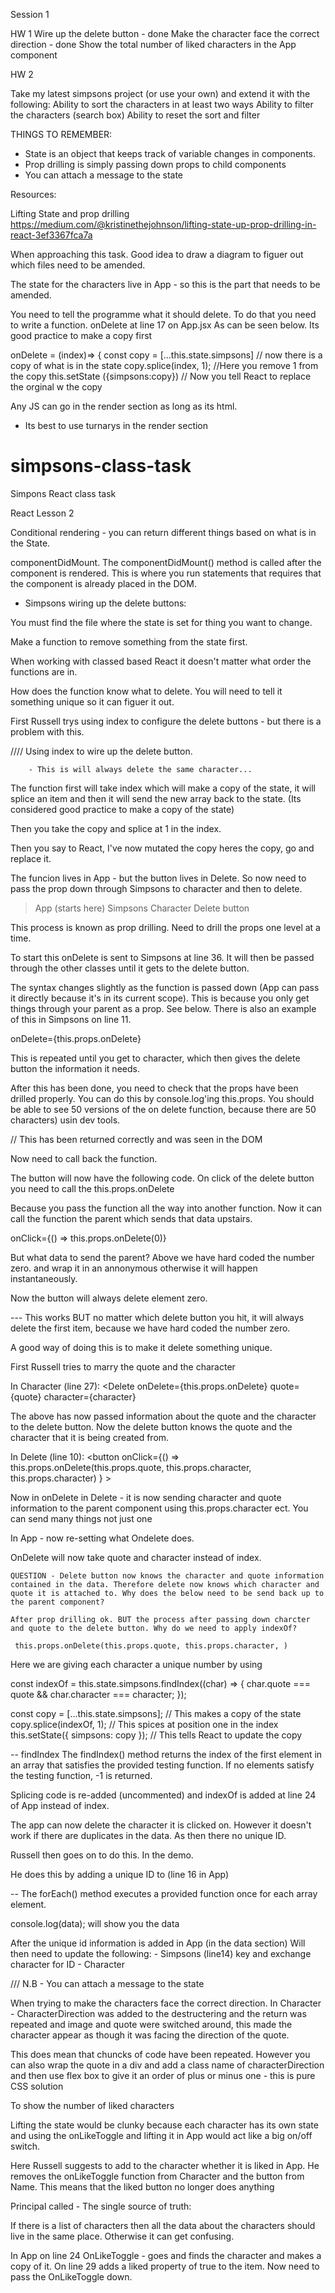 Session 1

HW 1
Wire up the delete button - done
Make the character face the correct direction - done
Show the total number of liked characters in the App component

HW 2

Take my latest simpsons project (or use your own) and extend it with the following:
Ability to sort the characters in at least two ways
Ability to filter the characters (search box)
Ability to reset the sort and filter

THINGS TO REMEMBER:

- State is an object that keeps track of variable changes in components.
- Prop drilling is simply passing down props to child components
- You can attach a message to the state

Resources:

Lifting State and prop drilling
https://medium.com/@kristinethejohnson/lifting-state-up-prop-drilling-in-react-3ef3367fca7a

When approaching this task. Good idea to draw a diagram to figuer out which files need to be amended.

The state for the characters live in App - so this is the part that needs to be amended.

You need to tell the programme what it should delete. To do that you need to write a function.
onDelete at line 17 on App.jsx As can be seen below. Its good practice to make a copy first

onDelete = (index)=> {
const copy = [...this.state.simpsons] // now there is a copy of what is in the state
copy.splice(index, 1); //Here you remove 1 from the copy
this.setState ({simpsons:copy}) // Now you tell React to replace the orginal w the copy

Any JS can go in the render section as long as its html.

- Its best to use turnarys in the render section

# simpsons-class-task

Simpons React class task

React Lesson 2

Conditional rendering - you can return different things based on what is in the State.

componentDidMount. The componentDidMount() method is called after the component is rendered. This is where you run statements that requires that the component is already placed in the DOM.

- Simpsons wiring up the delete buttons:

You must find the file where the state is set for thing you want to change.

Make a function to remove something from the state first.

When working with classed based React it doesn't matter what order the functions are in.

How does the function know what to delete. You will need to tell it something unique so it can figuer it out.

First Russell trys using index to configure the delete buttons - but there is a problem with this.

//// Using index to wire up the delete button.

        - This is will always delete the same character...

The function first will take index which will make a copy of the state, it will splice an item and then it will send the new array back to the state. (Its considered good practice to make a copy of the state)

Then you take the copy and splice at 1 in the index.

Then you say to React, I've now mutated the copy heres the copy, go and replace it.

The funcion lives in App - but the button lives in Delete. So now need to pass the prop down through Simpsons to character and then to delete.

> App (starts here)
> Simpsons
> Character
> Delete button

This process is known as prop drilling. Need to drill the props one level at a time.

To start this onDelete is sent to Simpsons at line 36. It will then be passed through the other classes until it gets to the delete button.

The syntax changes slightly as the function is passed down (App can pass it directly because it's in its current scope). This is because you only get things through your parent as a prop. See below. There is also an example of this in Simpsons on line 11.

onDelete={this.props.onDelete}

This is repeated until you get to character, which then gives the delete button the information it needs.

After this has been done, you need to check that the props have been drilled properly. You can do this by console.log'ing this.props. You should be able to see 50 versions of the on delete function, because there are 50 characters) usin dev tools.

// This has been returned correctly and was seen in the DOM

Now need to call back the function.

The button will now have the following code. On click of the delete button you need to call the this.props.onDelete

Because you pass the function all the way into another function. Now it can call the function the parent which sends that data upstairs.

onClick={() => this.props.onDelete(0)}

But what data to send the parent? Above we have hard coded the number zero. and wrap it in an annonymous otherwise it will happen instantaneously.

Now the button will always delete element zero.

--- This works BUT no matter which delete button you hit, it will always delete the first item, because we have hard coded the number zero.

A good way of doing this is to make it delete something unique.

First Russell tries to marry the quote and the character

In Character (line 27):
<Delete onDelete={this.props.onDelete} quote={quote} character={character}

The above has now passed information about the quote and the character to the delete button. Now the delete button knows the quote and the character that it is being created from.

In Delete (line 10):
<button
onClick={() =>
this.props.onDelete(this.props.quote, this.props.character, this.props.character)
} >

Now in onDelete in Delete - it is now sending character and quote information to the parent component using this.props.character ect. You can send many things not just one

In App - now re-setting what Ondelete does.

OnDelete will now take quote and character instead of index.

    QUESTION - Delete button now knows the character and quote information contained in the data. Therefore delete now knows which character and quote it is attached to. Why does the below need to be send back up to the parent component?

    After prop drilling ok. BUT the process after passing down charcter and quote to the delete button. Why do we need to apply indexOf?

     this.props.onDelete(this.props.quote, this.props.character, )

Here we are giving each character a unique number by using

const indexOf = this.state.simpsons.findIndex((char) => {
char.quote === quote && char.character === character;
});

const copy = [...this.state.simpsons]; // This makes a copy of the state
copy.splice(indexOf, 1); // This spices at position one in the index
this.setState({ simpsons: copy }); // This tells React to update the copy

-- findIndex
The findIndex() method returns the index of the first element in an array that satisfies the provided testing function. If no elements satisfy the testing function, -1 is returned.

Splicing code is re-added (uncommented) and indexOf is added at line 24 of App instead of index.

The app can now delete the character it is clicked on. However it doesn't work if there are duplicates in the data. As then there no unique ID.

Russell then goes on to do this. In the demo.

He does this by adding a unique ID to (line 16 in App)

-- The forEach() method executes a provided function once for each array element.

console.log(data); will show you the data

After the unique id information is added in App (in the data section)
Will then need to update the following: - Simpsons (line14) key and exchange character for ID - Character

/// N.B - You can attach a message to the state

When trying to make the characters face the correct direction. In Character - CharacterDirection was added to the destructering and the return was repeated and image and quote were switched around, this made the character appear as though it was facing the direction of the quote.

This does mean that chuncks of code have been repeated. However you can also wrap the quote in a div and add a class name of characterDirection and then use flex box to give it an order of plus or minus one - this is pure CSS solution

To show the number of liked characters

Lifting the state would be clunky because each character has its own state and using the onLikeToggle and lifting it in App would act like a big on/off switch.

Here Russell suggests to add to the character whether it is liked in App. He removes the onLikeToggle function from Character and the button from Name. This means that the liked button no longer does anything

Principal called - The single source of truth:

If there is a list of characters then all the data about the characters should live in the same place. Otherwise it can get confusing.

In App on line 24 OnLikeToggle - goes and finds the character and makes a copy of it. On line 29 adds a liked property of true to the item. Now need to pass the OnLikeToggle down.
